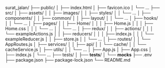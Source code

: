 surat_jalan/
├── public/
│   ├── index.html
│   ├── favicon.ico
│   └── ...
├── src/
│   ├── assets/
│   │   ├── images/
│   │   ├── styles/
│   │   └── ...
│   ├── components/
│   │   ├── common/
│   │   ├── layout/
│   │   └── ...
│   ├── hooks/
│   │   └── ...
│   ├── pages/
│   │   ├── Home/
│   │   │   ├── Home.js
│   │   │   ├── Home.css
│   │   │   └── ...
│   │   └── ...
│   ├── redux/
│   │   ├── actions/
│   │   │   └── exampleActions.js
│   │   ├── reducers/
│   │   │   ├── index.js
│   │   │   └── exampleReducer.js
│   │   ├── store.js
│   │   └── ...
│   ├── routes/
│   │   └── AppRoutes.js
│   ├── services/
│   │   ├── api/
│   │   └── cache/
│   │       └── cacheService.js
│   ├── utils/
│   │   └── ...
│   ├── App.js
│   ├── App.css
│   ├── index.js
│   └── ...
├── tests/
│   ├── __tests__/
│   └── __mocks__
├── .env
├── package.json
├── package-lock.json
└── README.md
